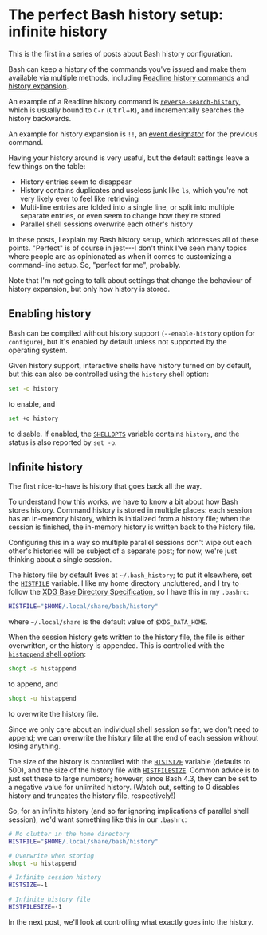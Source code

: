# The perfect Bash history setup: infinite history

This is the first in a series of posts about Bash history configuration.

Bash can keep a history of the commands you've issued and make them available
via multiple methods, including [Readline history commands][rlhistcmds] and
[history expansion][histexp].

An example of a Readline history command is
[`reverse-search-history`][revhist], which is usually bound to `C-r`
(<kbd>Ctrl</kbd>+<kbd>R</kbd>), and incrementally searches the history
backwards.

An example for history expansion is `!!`, an [event designator][evdesig] for
the previous command.

Having your history around is very useful, but the default settings leave a few
things on the table:

- History entries seem to disappear
- History contains duplicates and useless junk like `ls`, which you're not very
  likely ever to feel like retrieving
- Multi-line entries are folded into a single line, or split into multiple
  separate entries, or even seem to change how they're stored
- Parallel shell sessions overwrite each other's history

In these posts, I explain my Bash history setup, which addresses all of these
points. "Perfect" is of course in jest---I don't think I've seen many topics
where people are as opinionated as when it comes to customizing a command-line
setup. So, "perfect for me", probably.

Note that I'm *not* going to talk about settings that change the behaviour of
history expansion, but only how history is stored.

[rlhistcmds]: <https://www.gnu.org/software/bash/manual/bash.html#Commands-For-History>
[histexp]: <https://www.gnu.org/software/bash/manual/bash.html#History-Interaction>
[revhist]: <https://www.gnu.org/software/bash/manual/bash.html#index-reverse_002dsearch_002dhistory-_0028C_002dr_0029>
[evdesig]: <https://www.gnu.org/software/bash/manual/bash.html#Event-Designators>

## Enabling history

Bash can be compiled without history support (`--enable-history` option for
`configure`), but it's enabled by default unless not supported by the operating
system.

Given history support, interactive shells have history turned on by default,
but this can also be controlled using the `history` shell option:

```bash
set -o history
```

to enable, and

```bash
set +o history
```

to disable. If enabled, the [`SHELLOPTS`][shopts] variable contains `history`,
and the status is also reported by `set -o`.

[shopts]: <https://www.gnu.org/software/bash/manual/bash.html#index-SHELLOPTS>

## Infinite history

The first nice-to-have is history that goes back all the way.

To understand how this works, we have to know a bit about how Bash stores
history. Command history is stored in multiple places: each session has an
in-memory history, which is initialized from a history file; when the session
is finished, the in-memory history is written back to the history file.

Configuring this in a way so multiple parallel sessions don't wipe out each
other's histories will be subject of a separate post; for now, we're just
thinking about a single session.

The history file by default lives at `~/.bash_history`; to put it elsewhere,
set the [`HISTFILE`][histfile] variable. I like my home directory uncluttered,
and I try to follow the [XDG Base Directory Specification][xdg], so I have this
in my `.bashrc`:

```bash
HISTFILE="$HOME/.local/share/bash/history"
```

where `~/.local/share` is the default value of `$XDG_DATA_HOME`.

When the session history gets written to the history file, the file is either
overwritten, or the history is appended. This is controlled with the
[`histappend` shell option][histapp]:

```bash
shopt -s histappend
```

to append, and

```bash
shopt -u histappend
```

to overwrite the history file.

Since we only care about an individual shell session so far, we don't need to
append; we can overwrite the history file at the end of each session without
losing anything.

The size of the history is controlled with the [`HISTSIZE`][histsize] variable
(defaults to 500), and the size of the history file with
[`HISTFILESIZE`][histfilesize]. Common advice is to just set these to large
numbers; however, since Bash 4.3, they can be set to a negative value for
unlimited history. (Watch out, setting to 0 disables history and truncates the
history file, respectively!)

So, for an infinite history (and so far ignoring implications of parallel shell
session), we'd want something like this in our `.bashrc`:

```bash
# No clutter in the home directory
HISTFILE="$HOME/.local/share/bash/history"

# Overwrite when storing
shopt -u histappend

# Infinite session history
HISTSIZE=-1

# Infinite history file
HISTFILESIZE=-1
```

In the next post, we'll look at controlling what exactly goes into the history.

[histfile]: <https://www.gnu.org/software/bash/manual/bash.html#index-HISTFILE>
[xdg]: <https://specifications.freedesktop.org/basedir-spec/basedir-spec-latest.html>
[histapp]: <https://www.gnu.org/software/bash/manual/bash.html#The-Shopt-Builtin>
[histsize]: <https://www.gnu.org/software/bash/manual/bash.html#index-HISTSIZE>
[histfilesize]: <https://www.gnu.org/software/bash/manual/bash.html#index-HISTFILESIZE>
